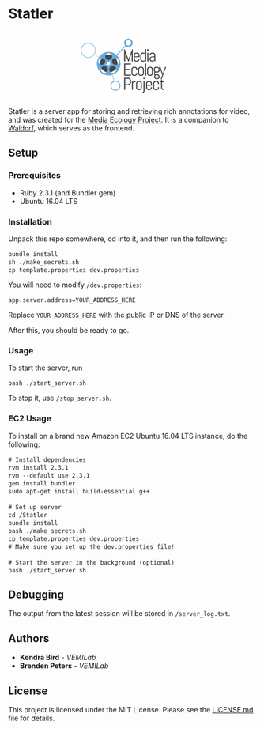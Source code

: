 # Statler

![Media Ecology Project Image](/media/mep-banner.png)

Statler is a server app for storing and retrieving rich annotations for video, and was created for the [Media Ecology Project](https://sites.dartmouth.edu/mediaecology/). It is a companion to [Waldorf](https://github.com/seieibob/Waldorf), which serves as the frontend.

## Setup

### Prerequisites

* Ruby 2.3.1 (and Bundler gem)
* Ubuntu 16.04 LTS

### Installation

Unpack this repo somewhere, cd into it, and then run the following:

```
bundle install
sh ./make_secrets.sh
cp template.properties dev.properties
```

You will need to modify `/dev.properties`:
```
app.server.address=YOUR_ADDRESS_HERE
```
Replace `YOUR_ADDRESS_HERE` with the public IP or DNS of the server.

After this, you should be ready to go.

### Usage

To start the server, run
```
bash ./start_server.sh
```

To stop it, use `/stop_server.sh`.


### EC2 Usage
To install on a brand new Amazon EC2 Ubuntu 16.04 LTS instance, do the following:
```
# Install dependencies
rvm install 2.3.1
rvm --default use 2.3.1
gem install bundler
sudo apt-get install build-essential g++

# Set up server
cd /Statler
bundle install
bash ./make_secrets.sh
cp template.properties dev.properties
# Make sure you set up the dev.properties file!

# Start the server in the background (optional)
bash ./start_server.sh
```

## Debugging

The output from the latest session will be stored in `/server_log.txt`.

## Authors

* **Kendra Bird** - *VEMILab*
* **Brenden Peters** - *VEMILab*

## License

This project is licensed under the MIT License. Please see the [LICENSE.md](/LICENSE.md) file for details.